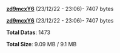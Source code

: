 [**zd9mcxY6**](/data/zd9mcxY6.txt) (23/12/22 - 23:06)- 7407 bytes

[**zd9mcxY6**](/data/zd9mcxY6.txt) (23/12/22 - 23:06)- 7407 bytes

**Total Datas**: 1473

**Total Size**: 9.09 MB / 9.1 MB